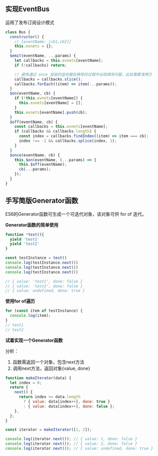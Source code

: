 <!--
 * @Date: 2021-09-11 21:49:42
 * @LastEditors: wenfujie
 * @LastEditTime: 2021-09-12 11:40:18
 * @FilePath: /document-library/articles/手写代码/手写代码系列.md
-->

## 实现EventBus

运用了发布订阅设计模式

```js
class Bus {
  constructor() {
    // {eventName: [cb1,cb2]}
    this.evnets = {};
  }
  $emit(eventName, ...params) {
    let callbacks = this.evnets[eventName];
    if (!callbacks) return;

    // 避免通过 once 安装的监听器在移除的过程中出现顺序问题，此处需要浅拷贝
    callbacks = callbacks.slice();
    callbacks.forEach((item) => item(...params));
  }
  $on(eventName, cb) {
    if (!this.evnets[eventName]) {
      this.evnets[eventName] = [];
    }
    this.evnets[eventName].push(cb);
  }
  $off(eventName, cb) {
    const callbacks = this.evnets[eventName];
    if (callbacks && callbacks.length) {
      const index = callbacks.findIndex((item) => item === cb);
      index !== -1 && callbacks.splice(index, 1);
    }
  }
  $once(eventName, cb) {
    this.$on(eventName, (...params) => {
      this.$off(eventName);
      cb(...params);
    });
  }
}
```

## 手写简版Generator函数

ES6的Generator函数可生成一个可迭代对象，该对象可供 for of 迭代。

**Generator函数的简单使用**
```js
function *test(){
  yield 'test1'
  yield 'test2'
}

const testInstance = test()
console.log(testInstance.next())
console.log(testInstance.next())
console.log(testInstance.next())

// { value: 'test1', done: false }
// { value: 'test2', done: false }
// { value: undefined, done: true }
```

**使用for of遍历**
```js
for (const item of testInstance) {
  console.log(item);
}
// test1
// test2
```

**试着实现一个Generator函数**

分析：
1. 函数需返回一个对象，包含next方法
2. 调用next方法，返回对象{value, done}

```js
function makeIterator(data) {
  let index = 0;
  return {
    next() {
      return index >= data.length
        ? { value: data[index++], done: true }
        : { value: data[index++], done: false };
    },
  };
}

const iterator = makeIterator([1, 2]);

console.log(iterator.next()); // { value: 1, done: false }
console.log(iterator.next()); // { value: 2, done: false }
console.log(iterator.next()); // { value: undefined, done: true }
```